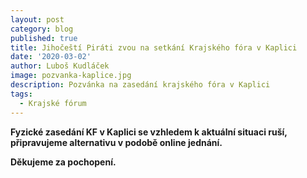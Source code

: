 ```yaml
---
layout: post
category: blog
published: true
title: Jihočeští Piráti zvou na setkání Krajského fóra v Kaplici
date: '2020-03-02'
author: Luboš Kudláček
image: pozvanka-kaplice.jpg
description: Pozvánka na zasedání krajského fóra v Kaplici
tags:
  - Krajské fórum
---
```

**Fyzické zasedání KF v Kaplici se vzhledem k aktuální situaci ruší, připravujeme alternativu v podobě online jednání.**

**Děkujeme za pochopení.**
